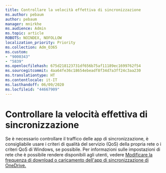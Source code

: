 ```yaml
---
title: Controllare la velocità effettiva di sincronizzazione
ms.author: pebaum
author: pebaum
manager: mnirkhe
ms.audience: Admin
ms.topic: article
ROBOTS: NOINDEX, NOFOLLOW
localization_priority: Priority
ms.collection: Adm_O365
ms.custom:
- "9000343"
- "5839"
ms.openlocfilehash: 675d218123731df656b75af11189ec1699762f54
ms.sourcegitcommit: 4aa64fe36c18654ebeadf8f34d7a3ff24c3aa230
ms.translationtype: HT
ms.contentlocale: it-IT
ms.lasthandoff: 06/09/2020
ms.locfileid: "44667909"
---
```

# <a name="control-sync-throughput"></a>Controllare la velocità effettiva di sincronizzazione

Se è necessario controllare il traffico delle app di sincronizzazione, è consigliabile usare i criteri di qualità del servizio (QoS) della propria rete o i criteri QoS di Windows, se possibile. Per informazioni sulle impostazioni di rete che è possibile rendere disponibili agli utenti, vedere [Modificare la frequenza di download o caricamento dell'app di sincronizzazione di OneDrive.](https://support.office.com/article/71cc69da-2371-4981-8cc8-b4558bdda56e)